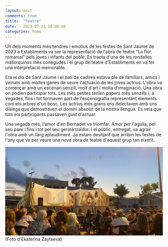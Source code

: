 ```yaml
---
layout: post
comments: true
title:  "Teatre"
date:   2023-07-31 16:00:00
categories: home
---
```


Un dels moments més tendres i emotius de les festes de Sant Jaume de 2023 a Establiments va ser la representació de l'obra de teatre "La flor romanial" pels joves i infants del poble. Es tracta d'una de les rondalles mallorquines més conegudes i el grup de teatre d'Establiments en va fer una interpretació memorable.

Era el dia de Sant Jaume i el pati de cadires estava ple de familiars, amics i veïnats amb moltes ganes de veure l'actuació de les joves actrius. L'obra va començar amb un escenari senzill, molt d'art i molta d'imaginació. Una obra on podien participar tots. Les més petites tenien papers més senzills i, a vegades, fins i tot formaven part de l'escenografia representant elements com els arbres d'un bosc. Les actrius més grans ens delectaven amb uns diàlegs que demostraven el domini absolut de la nostra llengua. Es veia que tots els participants passaven gust d'actuar.

Una vegada més, l'amor d'en Bernadet va triomfar. Amor per l'àguila, pel seu pare i fins i tot pel seu germà traïdor. I el públic, entregat, va agrair l'obra amb un llarg aplaudiment. Ja estam desitjant que arribin les festes de l'any que ve per veure una nova obra de teatre d'aquest grup tan eixerit.

![Teatre a Establiments](/assets/teatre_establiments.jpeg)
(Foto d'Ekaterina Zaytseva)
